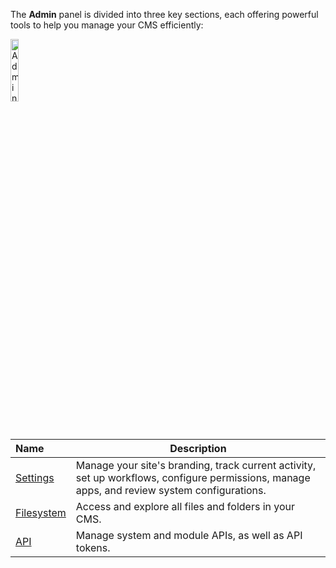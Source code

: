 The **Admin** panel is divided into three key sections, each offering powerful tools to help you manage your CMS efficiently:

<p><img src="/static/images/navigation/navigation-admin.jpg" alt="Admin navigation" style="width: 16%;"></p>

**Name** | **Description** 
:--- | ---
[Settings](/admin/settings/) | Manage your site's branding, track current activity, set up workflows, configure permissions, manage apps, and review system configurations.
[Filesystem](/admin/filesystem/) | Access and explore all files and folders in your CMS.
[API](/admin/api/) | Manage system and module APIs, as well as API tokens.